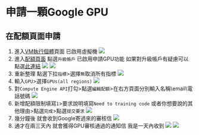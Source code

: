 # 申請一顆Google GPU

## 在配額頁面申請

1. 進入[VM執行個體](https://console.cloud.google.com/compute/instances)頁面 已啟用虛擬機
![](https://i.imgur.com/hhAEaLh.png)
1. 進入[配額頁面](https://console.cloud.google.com/iam-admin/quotas) 點選`升級帳戶` 已啟用申請GPU功能 如果對升級帳戶有疑慮可以點選[此連結](https://github.com/superj80820/cloud-gaming/blob/master/tutorial/Q&A.md#升級付費帳戶會需要錢嗎?)
![](https://i.imgur.com/0T7v0Cr.png)
![](https://i.imgur.com/pkndHiF.png)
3. 重新整理 點選下拉`指標`>選擇`無`取消所有指標
![](https://i.imgur.com/kenXrho.png)
4. 輸入`GPU`>選擇`GPUs(all regions)`
![](https://i.imgur.com/z3aHZYY.png)
5. 對`Compute Engine API`打勾>點選`編輯配額`>在右方頁面分別輸入名稱\email\電話號碼
![](https://i.imgur.com/7qmLwFI.png)
6. 新增配額限制填寫`1`>要求說明填寫`Need to training code` 或者你想要說的其他理由>點選`完成`>點選`提交要求`
![](https://i.imgur.com/NRywiAu.png)
7. 幾分鐘後 就會收到Google寄過來的審核信
![](https://i.imgur.com/G9LFquO.png)
8. 通才在兩三天內 就會獲得GPU審核通過的通知信 我是一天內收到
![](https://i.imgur.com/uelFmkK.png)
![](https://i.imgur.com/FGVNxdN.png)